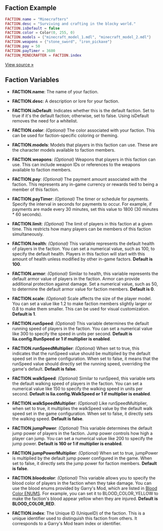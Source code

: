 ## Faction Example
```lua
FACTION.name = "Minecrafters"
FACTION.desc = "Surviving and crafting in the blocky world."
FACTION.isDefault = false
FACTION.color = Color(0, 255, 0)
FACTION.models = {"minecraft_model_1.mdl", "minecraft_model_2.mdl"}
FACTION.weapons = {"stone_sword", "iron_pickaxe"}
FACTION.pay = 50
FACTION.payTimer = 3600 
FACTION_MINECRAFTER = FACTION.index
```
[View source »](https://github.com/Lilia-Framework/Lilia/blob/main/lilia/modules/core/teams/libraries/server.lua#L48)
## Faction Variables
- **FACTION.name**: The name of your faction.

- **FACTION.desc**: A description or lore for your faction.

- **FACTION.isDefault**: Indicates whether this is the default faction. Set to true if it's the default faction; otherwise, set to false. Using isDefault removes the need for a whitelist.

- **FACTION.color**: *(Optional)* The color associated with your faction. This can be used for faction-specific coloring or theming.

- **FACTION.models**: Models that players in this faction can use. These are the character models available to faction members.

- **FACTION.weapons**: *(Optional)* Weapons that players in this faction can use. This can include weapon IDs or references to the weapons available to faction members.

- **FACTION.pay**: *(Optional)* The payment amount associated with the faction. This represents any in-game currency or rewards tied to being a member of this faction.

- **FACTION.payTimer**: *(Optional)* The timer or schedule for payments. Specify the interval in seconds for payments to occur. For example, if payments are made every 30 minutes, set this value to 1800 (30 minutes * 60 seconds).

- **FACTION.limit**: *(Optional)* The limit of players in this faction at a given time. This restricts how many players can be members of this faction simultaneously.

- **FACTION.health**: *(Optional)* This variable represents the default health of players in the faction. You can set a numerical value, such as 100, to specify the default health. Players in this faction will start with this amount of health unless modified by other in-game factors. **Default is 100**.

- **FACTION.armor**: *(Optional)* Similar to health, this variable represents the default armor value of players in the faction. Armor can provide additional protection against damage. Set a numerical value, such as 50, to determine the default armor value for faction members. **Default is 0**.

- **FACTION.scale**: *(Optional)* Scale affects the size of the player model. You can set a value like 1.2 to make faction members slightly larger or 0.8 to make them smaller. This can be used for visual customization. **Default is 1**.

- **FACTION.runSpeed**: *(Optional)* This variable determines the default running speed of players in the faction. You can set a numerical value like 300 to specify the speed in units per second. **Default is lia.config.RunSpeed or 1 if multiplier is enabled**.

- **FACTION.runSpeedMultiplier**: *(Optional)* When set to true, this indicates that the runSpeed value should be multiplied by the default speed set in the game configuration. When set to false, it means that the runSpeed value should directly set the running speed, overriding the game's default. **Default is false**.

- **FACTION.walkSpeed**: *(Optional)* Similar to runSpeed, this variable sets the default walking speed of players in the faction. You can set a numerical value like 150 to specify the walking speed in units per second. **Default is lia.config.WalkSpeed or 1 if multiplier is enabled**.

- **FACTION.walkSpeedMultiplier**: *(Optional)* Like runSpeedMultiplier, when set to true, it multiplies the walkSpeed value by the default walk speed set in the game configuration. When set to false, it directly sets the walking speed. **Default is false**.

- **FACTION.jumpPower**: *(Optional)* This variable determines the default jump power of players in the faction. Jump power controls how high a player can jump. You can set a numerical value like 200 to specify the jump power.  **Default is 160 or 1 if multiplier is enabled**.

- **FACTION.jumpPowerMultiplier**: *(Optional)* When set to true, jumpPower is multiplied by the default jump power configured in the game. When set to false, it directly sets the jump power for faction members. **Default is false**.

- **FACTION.bloodcolor**: *(Optional)* This variable allows you to specify the blood color of players in the faction when they take damage. You can use the blood enums provided by Garry's Mod, which are listed in [Blood Color ENUMS](https://wiki.facepunch.com/gmod/Enums/BLOOD_COLOR). For example, you can set it to BLOOD_COLOR_YELLOW to make the faction's blood appear yellow when they are injured. **Default is BLOOD_COLOR_RED**.

- **FACTION.index**: The Unique ID (UniqueID) of the faction. This is a unique identifier used to distinguish this faction from others. It corresponds to a Garry's Mod team index or identifier.